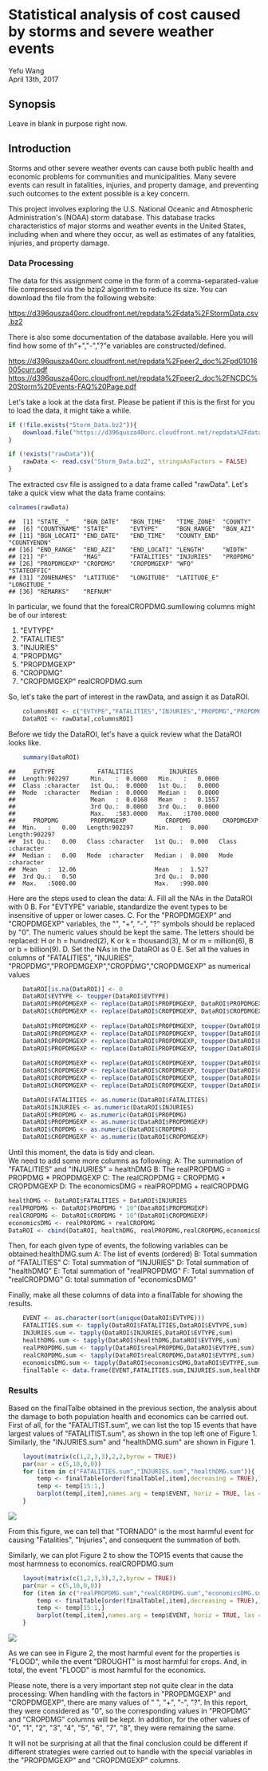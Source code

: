# Statistical analysis of cost caused by storms and severe weather events
Yefu Wang  
April 13th, 2017  



## Synopsis

Leave in blank in purpose right now.

## Introduction
Storms and other severe weather events can cause both public health and economic problems for communities and municipalities. Many severe events can result in fatalities, injuries, and property damage, and preventing such outcomes to the extent possible is a key concern.

This project involves exploring the U.S. National Oceanic and Atmospheric Administration's (NOAA) storm database. This database tracks characteristics of major storms and weather events in the United States, including when and where they occur, as well as estimates of any fatalities, injuries, and property damage.

### Data Processing

The data for this assignment come in the form of a comma-separated-value file compressed via the bzip2 algorithm to reduce its size. You can download the file from the following website:  

https://d396qusza40orc.cloudfront.net/repdata%2Fdata%2FStormData.csv.bz2  

There is also some documentation of the database available. Here you will find how some of th"+","-","?"e variables are constructed/defined.  

https://d396qusza40orc.cloudfront.net/repdata%2Fpeer2_doc%2Fpd01016005curr.pdf  
https://d396qusza40orc.cloudfront.net/repdata%2Fpeer2_doc%2FNCDC%20Storm%20Events-FAQ%20Page.pdf  

Let's take a look at the data first. Please be patient if this is the first for you to load the data, it might take a while. 


```r
if (!file.exists("Storm_Data.bz2")){
    download.file("https://d396qusza40orc.cloudfront.net/repdata%2Fdata%2FStormData.csv.bz2", destfile = "Storm_Data.bz2")
}

if (!exists("rawData")){
    rawData <- read.csv("Storm_Data.bz2", stringsAsFactors = FALSE)
}
```

The extracted csv file is assigned to a data frame called "rawData". Let's take a quick view what the data frame contains:


```r
colnames(rawData)
```

```
##  [1] "STATE__"    "BGN_DATE"   "BGN_TIME"   "TIME_ZONE"  "COUNTY"    
##  [6] "COUNTYNAME" "STATE"      "EVTYPE"     "BGN_RANGE"  "BGN_AZI"   
## [11] "BGN_LOCATI" "END_DATE"   "END_TIME"   "COUNTY_END" "COUNTYENDN"
## [16] "END_RANGE"  "END_AZI"    "END_LOCATI" "LENGTH"     "WIDTH"     
## [21] "F"          "MAG"        "FATALITIES" "INJURIES"   "PROPDMG"   
## [26] "PROPDMGEXP" "CROPDMG"    "CROPDMGEXP" "WFO"        "STATEOFFIC"
## [31] "ZONENAMES"  "LATITUDE"   "LONGITUDE"  "LATITUDE_E" "LONGITUDE_"
## [36] "REMARKS"    "REFNUM"
```
In particular, we found that the forealCROPDMG.sumllowing columns might be of our interest:  
1. "EVTYPE"  
2. "FATALITIES"  
3. "INJURIES"  
4. "PROPDMG"  
5. "PROPDMGEXP"  
6. "CROPDMG"  
7. "CROPDMGEXP"  realCROPDMG.sum

So, let's take the part of interest in the rawData, and assign it as DataROI.

```r
    columnsROI <- c("EVTYPE","FATALITIES","INJURIES","PROPDMG","PROPDMGEXP","CROPDMG","CROPDMGEXP")
    DataROI <- rawData[,columnsROI]
```

Before we tidy the DataROI, let's have a quick review what the DataROI looks like.


```r
    summary(DataROI)
```

```
##     EVTYPE            FATALITIES          INJURIES        
##  Length:902297      Min.   :  0.0000   Min.   :   0.0000  
##  Class :character   1st Qu.:  0.0000   1st Qu.:   0.0000  
##  Mode  :character   Median :  0.0000   Median :   0.0000  
##                     Mean   :  0.0168   Mean   :   0.1557  
##                     3rd Qu.:  0.0000   3rd Qu.:   0.0000  
##                     Max.   :583.0000   Max.   :1700.0000  
##     PROPDMG         PROPDMGEXP           CROPDMG         CROPDMGEXP       
##  Min.   :   0.00   Length:902297      Min.   :  0.000   Length:902297     
##  1st Qu.:   0.00   Class :character   1st Qu.:  0.000   Class :character  
##  Median :   0.00   Mode  :character   Median :  0.000   Mode  :character  
##  Mean   :  12.06                      Mean   :  1.527                     
##  3rd Qu.:   0.50                      3rd Qu.:  0.000                     
##  Max.   :5000.00                      Max.   :990.000
```

Here are the steps used to clean the data:
A. Fill all the NAs in the DataROI with 0
B. For "EVTYPE" variable, standardize the event types to be insensitive of upper or lower cases.
C. For the "PROPDMGEXP" and "CROPDMGEXP" variables, the "", "+", "-", "?" symbols should be replaced by "0". The numeric values should be kept the same. The letters should be replaced:  H or h = hundred(2), K or k = thousand(3), M or m = million(6), B or b = billion(9). 
D. Set the NAs in the DataROI as 0
E. Set all the values in columns of "FATALITIES", "INJURIES", "PROPDMG","PROPDMGEXP","CROPDMG","CROPDMGEXP" as numerical values


```r
    DataROI[is.na(DataROI)] <- 0
    DataROI$EVTYPE <- toupper(DataROI$EVTYPE)
    DataROI$PROPDMGEXP <- replace(DataROI$PROPDMGEXP, DataROI$PROPDMGEXP %in% c("","+","-","?"), 0)
    DataROI$CROPDMGEXP <- replace(DataROI$CROPDMGEXP, DataROI$CROPDMGEXP %in% c("","+","-","?"), 0)
    
    DataROI$PROPDMGEXP <- replace(DataROI$PROPDMGEXP, toupper(DataROI$PROPDMGEXP) == "H", 2)
    DataROI$PROPDMGEXP <- replace(DataROI$PROPDMGEXP, toupper(DataROI$PROPDMGEXP) == "K", 3)
    DataROI$PROPDMGEXP <- replace(DataROI$PROPDMGEXP, toupper(DataROI$PROPDMGEXP) == "M", 6)
    DataROI$PROPDMGEXP <- replace(DataROI$PROPDMGEXP, toupper(DataROI$PROPDMGEXP) == "B", 9)
    
    DataROI$CROPDMGEXP <- replace(DataROI$CROPDMGEXP, toupper(DataROI$CROPDMGEXP) == "H", 2)
    DataROI$CROPDMGEXP <- replace(DataROI$CROPDMGEXP, toupper(DataROI$CROPDMGEXP) == "K", 3)
    DataROI$CROPDMGEXP <- replace(DataROI$CROPDMGEXP, toupper(DataROI$CROPDMGEXP) == "M", 6)
    DataROI$CROPDMGEXP <- replace(DataROI$CROPDMGEXP, toupper(DataROI$CROPDMGEXP) == "B", 9)

    DataROI$FATALITIES <- as.numeric(DataROI$FATALITIES)
    DataROI$INJURIES <- as.numeric(DataROI$INJURIES)
    DataROI$PROPDMG <- as.numeric(DataROI$PROPDMG)
    DataROI$PROPDMGEXP <- as.numeric(DataROI$PROPDMGEXP)
    DataROI$CROPDMG <- as.numeric(DataROI$CROPDMG)
    DataROI$CROPDMGEXP <- as.numeric(DataROI$CROPDMGEXP)
```

Until this moment, the data is tidy and clean.   
We need to add some more columns as following:
A: The summation of "FATALITIES" and "INJURIES" = healthDMG
B: The realPROPDMG = PROPDMG * PROPDMGEXP
C: The realCROPDMG = CROPDMG * CROPDMGEXP
D: The economicsDMG = realPROPDMG + realCROPDMG


```r
healthDMG <- DataROI$FATALITIES + DataROI$INJURIES
realPROPDMG <- DataROI$PROPDMG * 10^(DataROI$PROPDMGEXP)
realCROPDMG <- DataROI$CROPDMG * 10^(DataROI$CROPDMGEXP)
economicsDMG <- realPROPDMG + realCROPDMG
DataROI <- cbind(DataROI, healthDMG, realPROPDMG,realCROPDMG,economicsDMG)
```

Then, for each given type of events, the following variables can be obtained:healthDMG.sum
A: The list of events (ordered)
B: Total summation of "FATALITIES"
C: Total summation of "INJURIES"
D: Total summation of "healthDMG"
E: Total summation of "realPROPDMG"
F: Total summation of "realCROPDMG"
G: total summation of "economicsDMG"

Finally, make all these columns of data into a finalTable for showing the results. 


```r
    EVENT <- as.character(sort(unique(DataROI$EVTYPE)))
    FATALITIES.sum <- tapply(DataROI$FATALITIES,DataROI$EVTYPE,sum)
    INJURIES.sum <- tapply(DataROI$INJURIES,DataROI$EVTYPE,sum)
    healthDMG.sum <- tapply(DataROI$healthDMG,DataROI$EVTYPE,sum)
    realPROPDMG.sum <- tapply(DataROI$realPROPDMG,DataROI$EVTYPE,sum)
    realCROPDMG.sum <- tapply(DataROI$realCROPDMG,DataROI$EVTYPE,sum)
    economicsDMG.sum <- tapply(DataROI$economicsDMG,DataROI$EVTYPE,sum)
    finalTable <- data.frame(EVENT,FATALITIES.sum,INJURIES.sum,healthDMG.sum,realPROPDMG.sum,realCROPDMG.sum,economicsDMG.sum)
```
### Results

Based on the finalTalbe obtained in the previous section, the analysis about the damage to both population health and economics can be carried out.   
First of all, for the "FATALITIST.sum", we can list the top 15 events that have largest values of "FATALITIST.sum", as shown in the top left one of Figure 1. Similarly, the "INJURIES.sum" and "healthDMG.sum" are shown in Figure 1.


```r
    layout(matrix(c(1,2,3,3),2,2,byrow = TRUE))
    par(mar = c(5,10,0,0))
    for (item in c("FATALITIES.sum","INJURIES.sum","healthDMG.sum")){
        temp <- finalTable[order(finalTable[,item],decreasing = TRUE),]
        temp <- temp[15:1,]
        barplot(temp[,item],names.arg = temp$EVENT, horiz = TRUE, las = 1, cex.names = 0.6, xpd = FALSE, xlim = c(0, max(temp[,item])*1.2), xlab = paste("Figure 1 -- ", item))
    }    
```

![](Week_4_Project_files/figure-html/healthPLot-1.png)<!-- -->

From this figure, we can tell that "TORNADO" is the most harmful event for causing "Fatalities", "Injuries", and consequent the summation of both. 

Similarly, we can plot Figure 2 to show the TOP15 events that cause the most harmness to economics. 
realCROPDMG.sum

```r
    layout(matrix(c(1,2,3,3),2,2,byrow = TRUE))
    par(mar = c(5,10,0,0))
    for (item in c("realPROPDMG.sum","realCROPDMG.sum","economicsDMG.sum")){
        temp <- finalTable[order(finalTable[,item],decreasing = TRUE),]
        temp <- temp[15:1,]
        barplot(temp[,item],names.arg = temp$EVENT, horiz = TRUE, las = 1, cex.names = 0.6, xpd = FALSE, xlim = c(0, max(temp[,item])*1.2), xlab = paste("Figure 2 -- ", item, "($)"))
    }    
```

![](Week_4_Project_files/figure-html/ecoPlot-1.png)<!-- -->

As we can see in Figure 2, the most harmful event for the properties is "FLOOD", while the event "DROUGHT" is most harmful for crops. And, in total, the event "FLOOD" is most harmful for the economics. 

Please note, there is a very important step not quite clear in the data processing: 
When handling with the factors in "PROPDMGEXP" and "CROPDMGEXP", there are many values of " ", "+", "-", "?". In this report, they were considered as "0", so the corresponding values in "PROPDMG" and "CROPDMG" columns will be kept. In addition, for the other values of "0", "1", "2", "3", "4", "5", "6", "7", "8", they were remaining the same.   

It will not be surprising at all that the final conclusion could be different if different strategies were carried out to handle with the special variables in the "PROPDMGEXP" and "CROPDMGEXP" columns. 
